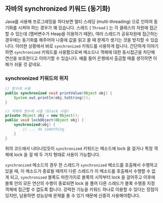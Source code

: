 ## 자바의 synchronized 키워드 (동기화)
Java를 사용해 프로그래밍을 하다보면 멀티 스레딩 (multi-threading) 으로 인하여 동기화를 시켜야 하는 경우가 꽤 있습니다. 스레드 ( `Thread` ) 는 각 클래스의 자원에 접근할 수 있는데 (멤버변수가 Heap을 이용하기 때문), 여러 스레드가 공유자원에 접근하는 경우에는 동기화를 해주어야 나중에 값을 읽고 쓸 때 문제가 생기는 것을 방지할 수 있습니다. 이러한 상황에서 바로 `synchronized` 키워드를 사용하게 됩니다. 간단하게 이야기하면 `synchronized` 키워드를 사용함으로써 메소드나 객체에 대한 동시접근을 차단해 연산을 보호한다고 이야기할 수 있습니다. 예를 들어 은행에서 출금할 때를 생각하면 이해가 쉬울 것 같네요.

### synchronized 키워드의 위치
``` Java
// 함수에 사용
public synchronized void printValue(Object obj) {
    System.out.println(obj.toString());
}

// 객체의 변수에 사용 (block 사용)
private Object obj = new Object();
public void lockObject(Object obj) {
    synchronized(obj) {
        // ... do something
    }
}
```

위의 코드에서 나타나있듯이 `synchronized` 키워드는 메소드에 lock 을 걸거나 특정 객체에 lock 을 걸 때 두 가지 형태로 사용이 가능합니다. 

`synchronized` 메소드의 경우 한 스레드가 `synchronized` 메소드를 호출해서 수행하고 있을 때, 이 메소드가 종료될 때까지 다른 스레드가 이 메소드를 호출해서 수행할 수 없게 되고, `synchronized` 블록도 마찬가지로 블록의 시작부터 lock 을 걸어주고 이후에 블록 안의 모든 연산의 수행이 종료되면 lock 을 풀어 다른 스레드가 블록 수행중 지정 객체에 접근할 수 없도록 합니다. 강력한 기능을 키워드 하나로 이용할 수 있다는 장점이 있지만, 남용하면 성능상에 문제를 줄 수 있기 때문에 신중히 사용해야합니다.